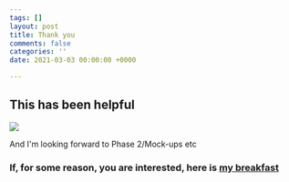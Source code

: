 ```yaml
---
tags: []
layout: post
title: Thank you
comments: false
categories: ''
date: 2021-03-03 00:00:00 +0000

---
```

## This has been helpful

![](/uploads/thumbs-up-basketball.gif)

And I'm looking forward to Phase 2/Mock-ups etc

### If, for some reason, you are interested, here is [my breakfast](https://onlinejoshdean.github.io/breakfast/ "breakfast")